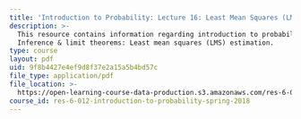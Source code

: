 ```yaml
---
title: 'Introduction to Probability: Lecture 16: Least Mean Squares (LMS) Estimation'
description: >-
  This resource contains information regarding introduction to probability:
  Inference & limit theorems: Least mean squares (LMS) estimation.
type: course
layout: pdf
uid: 9f8b4427e4ef9d8f37e2a15a5b4bd57c
file_type: application/pdf
file_location: >-
  https://open-learning-course-data-production.s3.amazonaws.com/res-6-012-introduction-to-probability-spring-2018/9f8b4427e4ef9d8f37e2a15a5b4bd57c_MITRES_6_012S18_L16.pdf
course_id: res-6-012-introduction-to-probability-spring-2018
---
```

